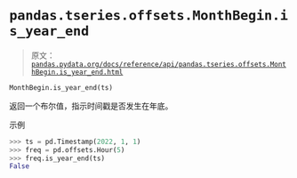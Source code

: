 # `pandas.tseries.offsets.MonthBegin.is_year_end`

> 原文：[`pandas.pydata.org/docs/reference/api/pandas.tseries.offsets.MonthBegin.is_year_end.html`](https://pandas.pydata.org/docs/reference/api/pandas.tseries.offsets.MonthBegin.is_year_end.html)

```py
MonthBegin.is_year_end(ts)
```

返回一个布尔值，指示时间戳是否发生在年底。

示例

```py
>>> ts = pd.Timestamp(2022, 1, 1)
>>> freq = pd.offsets.Hour(5)
>>> freq.is_year_end(ts)
False 
```
